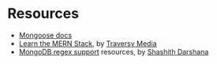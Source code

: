 # Resources
- [Mongoose docs](https://mongoosejs.com/docs/)
- [Learn the MERN Stack](https://www.youtube.com/watch?v=-0exw-9YJBo&list=PLillGF-RfqbbQeVSccR9PGKHzPJSWqcsm), by [Traversy Media](https://www.youtube.com/@TraversyMedia)
- [MongoDB regex support](https://stackoverflow.com/a/38498075) resources, by [Shashith Darshana](https://stackoverflow.com/users/3898787/shashith-darshana)

